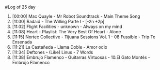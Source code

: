 #Log of 25 day

1. [00:00] Mac Quayle - Mr Robot Soundtrack - Main Theme Song
1. [11:00] Radaid - The Willing Parte I - [-2n +2p]
1. [11:02] Flight Facilities - unknown - Always on my mind
1. [11:08] Heart - Playlist: The Very Best Of Heart - Alone
1. [11:15] Nortec Collective - Tijuana Sessions Vol. 1 - 08 Fussible - Trip To Ensenada
1. [11:21] La Castañeda - Llama Doble - Amor odio
1. [11:34] Deftones - (Like) Linus - 7 Words
1. [11:38] Embrujo Flamenco - Guitarras Virtuosas - 10.El Gato Montés - Embrujo Flamenco
